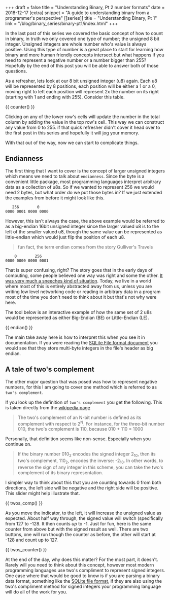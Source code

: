 +++
draft = false
title = "Understanding Binary, Pt 2 number formats"
date = 2018-12-17
[extra]
snippet = "A guide to understanding binary from a programmer's perspective"
[[series]]
title = "Understanding Binary, Pt 1"
link = "/blog/binary_series/binary-pt1/index.html"
+++

In the last post of this series we covered the basic concept of how to count in binary, in truth we only covered one type of number; the unsigned 8 bit integer. Unsigned integers are whole number who's value is always positive. Using this type of number is a great place to start for learning how binary and more human friendly concepts intersect but what happens if you need to represent a negative number or a number bigger than 255? Hopefully by the end of this post you will be able to answer both of those questions.

As a refresher, lets look at our 8 bit unsigned integer (u8) again. Each u8 will be represented by 8 positions, each position will be either a 1 or a 0, moving right to left each position will represent 2x the number on its right (starting with 1 and ending with 255). Consider this table.

{{ counter() }}

Clicking on any of the lower row's cells will update the number in the total column by adding the value in the top row's cell. This way we can construct any value from 0 to 255. if that quick refresher didn't cover it head over to the first post in this series and hopefully it will jog your memory.

With that out of the way, now we can start to complicate things.

## Endianness

The first thing that I want to cover is the concept of larger unsigned integers which means we need to talk about `endianness`. Since the byte is a convenient little package, most programming languages interpret arbitrary data as a collection of u8s. So if we wanted to represent 256 we would need 2 bytes, but what order do we put those bytes in? If we just extended the examples from before it might look like this.

```
   256        0
0000 0001 0000 0000
```

However, this isn't always the case, the above example would be referred to as a big-endian 16bit unsigned integer since the larger valued u8 is to the left of the smaller valued u8, though the same value can be represented as little-endian which would just flip the position of each u8.

> fun fact, the term endian comes from the story Gulliver's Travels

```
    0        256
0000 0000 0000 0001
```

That is super confusing, right? The story goes that in the early days of computing, some people believed one way was right and some the other. [It was very much a sneeches kind of situation](https://www.ietf.org/rfc/ien/ien137.txt). Today, we live in a world where most of this is entirely abstracted away from us, unless you are writing low level networking code or reading in arbitrary data in a program most of the time you don't need to think about it but that's not why were here.

The tool below is an interactive example of how the same set of 2 u8s would be represented as either Big-Endian (BE) or Little-Endian (LE).

{{ endian() }}

The main take away here is how to interpret this when you see it in documentation. If you were reading the [SQLite File format document](https://sqlite.org/fileformat2.html#the_database_header) you would see that they store multi-byte integers in the file's header as big endian.

## A tale of two's complement

The other major question that was posed was how to represent negative numbers, for this I am going to cover one method which is referred to as `two's complement`.

If you look up the definition of `two's complement` you get the following. This is taken directly from the [wikipedia page](https://en.wikipedia.org/wiki/Two's_complement)

> The two's complement of an N-bit number is defined as its complement with respect to 2<sup>N</sup>. For instance, for the three-bit number 010, the two's complement is 110, because 010 + 110 = 1000

Personally, that definition seems like non-sense. Especially when you continue on.

> If the binary number 010<sub>2</sub> encodes the signed integer 2<sub>10</sub>, then its two's complement, 110<sub>2</sub>, encodes the inverse: -2<sub>10</sub>. In other words, to reverse the sign of any integer in this scheme, you can take the two's complement of its binary representation.

I simpler way to think about this that you are counting towards 0 from both directions, the left side will be negative and the right side will be positive. This slider might help illustrate that.

{{ twos_comp() }}

As you move the indicator, to the left, it will increase the unsigned value as expected. About half way through, the signed value will switch (specifically from 127 to -128. It then counts *up* to -1. Just for fun, here is the same counter from above but with the signed result as well. There are two buttons, one will run though the counter as before, the other will start at -128 and count up to 127.

{{ twos_counter() }}

At the end of the day, why does this matter? For the most part, it doesn't. Rarely will you need to think about this concept, however most modern programming languages use two's compliment to represent signed integers. One case where that would be good to know is if you are parsing a binary data format, something like the [SQLite file format](https://sqlite.org/fileformat2.html), if they are also using the two's compliment method for signed integers your programming language will do all of the work for you.